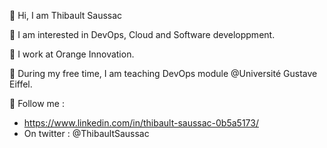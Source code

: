 👋 Hi, I am Thibault Saussac

👀 I am interested in DevOps, Cloud and Software developpment. 

🍊 I work at Orange Innovation.

🏫 During my free time, I am teaching DevOps module @Université Gustave Eiffel.

📍 Follow me :
-   https://www.linkedin.com/in/thibault-saussac-0b5a5173/
-   On twitter : @ThibaultSaussac

<!---
saussact/saussact is a ✨ special ✨ repository because its `README.md` (this file) appears on your GitHub profile.
You can click the Preview link to take a look at your changes.
--->

